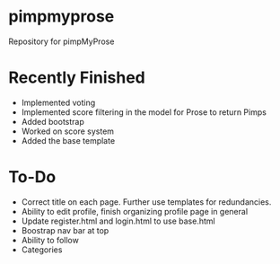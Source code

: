 # pimpmyprose
Repository for pimpMyProse

# Recently Finished
+ Implemented voting
+ Implemented score filtering in the model for Prose to return Pimps
+ Added bootstrap
+ Worked on score system
+ Added the base template

# To-Do
+ Correct title on each page. Further use templates for redundancies.
+ Ability to edit profile, finish organizing profile page in general
+ Update register.html and login.html to use base.html
+ Boostrap nav bar at top
+ Ability to follow
+ Categories